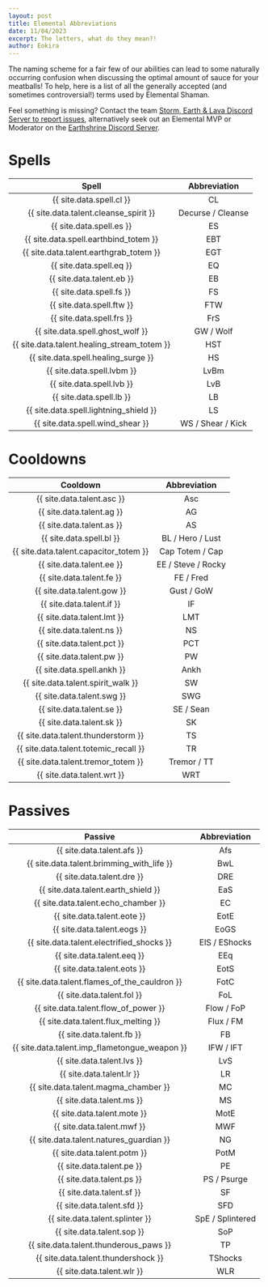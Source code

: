 ```yaml
---
layout: post
title: Elemental Abbreviations
date: 11/04/2023
excerpt: The letters, what do they mean?!
author: Eokira
---
```


The naming scheme for a fair few of our abilities can lead to some naturally occurring confusion when discussing the optimal amount of sauce for your meatballs!
To help, here is a list of all the generally accepted (and sometimes controversial!) terms used by Elemental Shaman.

Feel something is missing?
Contact the team [Storm, Earth & Lava Discord Server to report issues](https://discord.gg/y5dUf3PWrU),
alternatively seek out an Elemental MVP or Moderator on the [Earthshrine Discord Server](https://discord.gg/pGkPDzh7rP).

# Spells

<div class="table-50-50" markdown="1">

Spell | Abbreviation
:---: | :---:
{{ site.data.spell.cl }} | CL
{{ site.data.talent.cleanse_spirit }} | Decurse / Cleanse
{{ site.data.spell.es }} | ES
{{ site.data.spell.earthbind_totem }} | EBT
{{ site.data.talent.earthgrab_totem }} | EGT
{{ site.data.spell.eq }} | EQ
{{ site.data.talent.eb }} | EB
{{ site.data.spell.fs }} | FS
{{ site.data.spell.ftw }} | FTW
{{ site.data.spell.frs }} | FrS
{{ site.data.spell.ghost_wolf }} | GW / Wolf
{{ site.data.talent.healing_stream_totem }} | HST
{{ site.data.spell.healing_surge }} | HS
{{ site.data.spell.lvbm }} | LvBm
{{ site.data.spell.lvb }} | LvB
{{ site.data.spell.lb }} | LB
{{ site.data.spell.lightning_shield }} | LS
{{ site.data.spell.wind_shear }} | WS / Shear / Kick

</div>

# Cooldowns

<div class="table-50-50" markdown="1">

Cooldown | Abbreviation
:---: | :---:
{{ site.data.talent.asc }} | Asc
{{ site.data.talent.ag }} | AG
{{ site.data.talent.as }} | AS
{{ site.data.spell.bl }} | BL / Hero / Lust
{{ site.data.talent.capacitor_totem }} | Cap Totem / Cap
{{ site.data.talent.ee }} | EE / Steve / Rocky
{{ site.data.talent.fe }} | FE / Fred
{{ site.data.talent.gow }} | Gust / GoW
{{ site.data.talent.if }} | IF
{{ site.data.talent.lmt }} | LMT
{{ site.data.talent.ns }} | NS
{{ site.data.talent.pct }} | PCT
{{ site.data.talent.pw }} | PW
{{ site.data.spell.ankh }} | Ankh
{{ site.data.talent.spirit_walk }} | SW
{{ site.data.talent.swg }} | SWG
{{ site.data.talent.se }} | SE / Sean
{{ site.data.talent.sk }} | SK
{{ site.data.talent.thunderstorm }} | TS
{{ site.data.talent.totemic_recall }} | TR
{{ site.data.talent.tremor_totem }} | Tremor / TT
{{ site.data.talent.wrt }} | WRT

</div>

# Passives

<div class="table-50-50" markdown="1">

Passive | Abbreviation
:---: | :---:
{{ site.data.talent.afs }} | Afs
{{ site.data.talent.brimming_with_life }} | BwL
{{ site.data.talent.dre }} | DRE
{{ site.data.talent.earth_shield }} | EaS
{{ site.data.talent.echo_chamber }} | EC
{{ site.data.talent.eote }} | EotE
{{ site.data.talent.eogs }} | EoGS
{{ site.data.talent.electrified_shocks }} | ElS / EShocks
{{ site.data.talent.eeq }} | EEq
{{ site.data.talent.eots }} | EotS
{{ site.data.talent.flames_of_the_cauldron }} | FotC
{{ site.data.talent.fol }} | FoL
{{ site.data.talent.flow_of_power }} | Flow / FoP
{{ site.data.talent.flux_melting }} | Flux / FM
{{ site.data.talent.fb }} | FB
{{ site.data.talent.imp_flametongue_weapon }} | IFW / IFT
{{ site.data.talent.lvs }} | LvS
{{ site.data.talent.lr }} | LR
{{ site.data.talent.magma_chamber }} | MC
{{ site.data.talent.ms }} | MS
{{ site.data.talent.mote }} | MotE
{{ site.data.talent.mwf }} | MWF
{{ site.data.talent.natures_guardian }} | NG
{{ site.data.talent.potm }} | PotM
{{ site.data.talent.pe }} | PE
{{ site.data.talent.ps }} | PS / Psurge
{{ site.data.talent.sf }} | SF
{{ site.data.talent.sfd }} | SFD
{{ site.data.talent.splinter }} | SpE / Splintered
{{ site.data.talent.sop }} | SoP
{{ site.data.talent.thunderous_paws }} | TP
{{ site.data.talent.thundershock }} | TShocks
{{ site.data.talent.wlr }} | WLR

</div>
